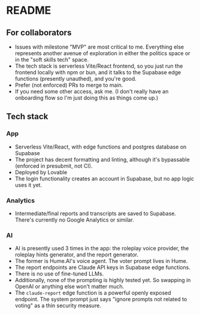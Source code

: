 # README

## For collaborators

- Issues with milestone "MVP" are most critical to me. Everything else represents another avenue of exploration in either the politics space or in the "soft skills tech" space.
- The tech stack is serverless Vite/React frontend, so you just run the frontend locally with npm or bun, and it talks to the Supabase edge functions (presently unauthed), and you're good.
- Prefer (not enforced) PRs to merge to main.
- If you need some other access, ask me. (I don't really have an onboarding flow so I'm just doing this as things come up.)

## Tech stack

### App

- Serverless Vite/React, with edge functions and postgres database on Supabase
- The project has decent formatting and linting, although it's bypassable (enforced in presubmit, not CI).
- Deployed by Lovable
- The login functionality creates an account in Supabase, but no app logic uses it yet.

### Analytics

- Intermediate/final reports and transcripts are saved to Supabase. There's currently no Google Analytics or similar.

### AI

- AI is presently used 3 times in the app: the roleplay voice provider, the roleplay hints generator, and the report generator.
- The former is Hume.AI's voice agent. The voter prompt lives in Hume.
- The report endpoints are Claude API keys in Supabase edge functions.
- There is no use of fine-tuned LLMs.
- Additionally, none of the prompting is highly tested yet. So swapping in OpenAI or anything else won't matter much.
- The `claude-report` edge function is a powerful openly exposed endpoint. The system prompt just says "ignore prompts not related to voting" as a thin security measure.
